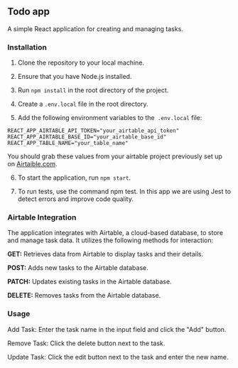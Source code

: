 ## Todo app

A simple React application for creating and managing tasks.

### Installation

1. Clone the repository to your local machine.

2. Ensure that you have Node.js installed.

3. Run ```npm install``` in the root directory of the project.

4. Create a ```.env.local``` file in the root directory.

5. Add the following environment variables to the``` .env.local``` file:

```
REACT_APP_AIRTABLE_API_TOKEN="your_airtable_api_token"
REACT_APP_AIRTABLE_BASE_ID="your_airtable_base_id"
REACT_APP_TABLE_NAME="your_table_name"
```
You should grab these values from your airtable project previously set up on [Airtaible.com](https://www.airtable.com/v1).

6. To start the application, run ```npm start```.

7. To run tests, use the command npm test. In this app we are using Jest to detect errors and improve code quality.

### Airtable Integration
The application integrates with Airtable, a cloud-based database, to store and manage task data. It utilizes the following methods for interaction:

**GET:** Retrieves data from Airtable to display tasks and their details.

**POST:** Adds new tasks to the Airtable database.

**PATCH:** Updates existing tasks in the Airtable database.

**DELETE:** Removes tasks from the Airtable database.

### Usage
Add Task: Enter the task name in the input field and click the "Add" button.

Remove Task: Click the delete button next to the task.

Update Task: Click the edit button next to the task and enter the new name.

